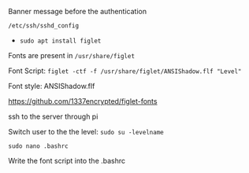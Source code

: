 Banner message before the authentication

`/etc/ssh/sshd_config`

- `sudo apt install figlet`

Fonts are present in `/usr/share/figlet`

Font Script: `figlet -ctf -f /usr/share/figlet/ANSIShadow.flf "Level"`

Font style: ANSIShadow.flf

https://github.com/1337encrypted/figlet-fonts

ssh to the server through pi

Switch user to the the level: `sudo su -levelname`

`sudo nano .bashrc`

Write the font script into the .bashrc
